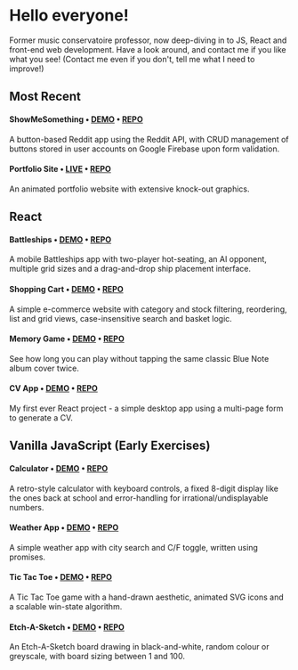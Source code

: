 # Hello everyone!

Former music conservatoire professor, now deep-diving in to JS, React and front-end web development. Have a look around, and contact me if you like what you see! (Contact me even if you don't, tell me what I need to improve!)

## Most Recent

#### ShowMeSomething • [DEMO](https://daoudmerchant.github.io/show-me-something/#/) • [REPO](https://github.com/daoudmerchant/show-me-something)
A button-based Reddit app using the Reddit API, with CRUD management of buttons stored in user accounts on Google Firebase upon form validation.

#### Portfolio Site • [LIVE](https://www.daoudmerchant.com) • [REPO](https://github.com/daoudmerchant/portfolio)
An animated portfolio website with extensive knock-out graphics.



## React

#### Battleships • [DEMO](https://daoudmerchant.github.io/battleships/) • [REPO](https://github.com/daoudmerchant/battleships)
A mobile Battleships app with two-player hot-seating, an AI opponent, multiple grid sizes and a drag-and-drop ship placement interface.

#### Shopping Cart • [DEMO](https://daoudmerchant.github.io/shopping-cart/#/) • [REPO](https://github.com/daoudmerchant/shopping-cart)
A simple e-commerce website with category and stock filtering, reordering, list and grid views, case-insensitive search and basket logic.

#### Memory Game • [DEMO](https://daoudmerchant.github.io/memory-game) • [REPO](https://github.com/daoudmerchant/memory-game)
See how long you can play without tapping the same classic Blue Note album cover twice.

#### CV App • [DEMO](https://daoudmerchant.github.io/cv-app) • [REPO](https://github.com/daoudmerchant/cv-app)
My first ever React project - a simple desktop app using a multi-page form to generate a CV.


## Vanilla JavaScript (Early Exercises)

#### Calculator • [DEMO](https://daoudmerchant.github.io/calculator) • [REPO](https://github.com/daoudmerchant/calculator)
A retro-style calculator with keyboard controls, a fixed 8-digit display like the ones back at school and error-handling for irrational/undisplayable numbers.

#### Weather App • [DEMO](https://daoudmerchant.github.io/weather-app) • [REPO](https://github.com/daoudmerchant/weather-app)
A simple weather app with city search and C/F toggle, written using promises.

#### Tic Tac Toe • [DEMO](https://daoudmerchant.github.io/tic-tac-toe) • [REPO](https://github.com/daoudmerchant/tic-tac-toe)
A Tic Tac Toe game with a hand-drawn aesthetic, animated SVG icons and a scalable win-state algorithm.

#### Etch-A-Sketch • [DEMO](https://daoudmerchant.github.io/etch-a-sketch) • [REPO](https://github.com/daoudmerchant/etch-a-sketch)
An Etch-A-Sketch board drawing in black-and-white, random colour or greyscale, with board sizing between 1 and 100.

